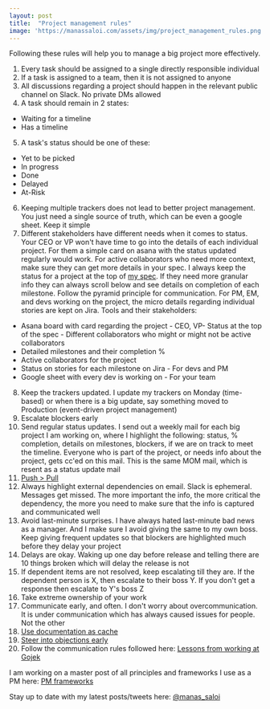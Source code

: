 ```yaml
---
layout: post
title:  "Project management rules"
image: 'https://manassaloi.com/assets/img/project_management_rules.png'
---
```


Following these rules will help you to manage a big project more effectively.

1. Every task should be assigned to a single directly responsible individual 
2. If a task is assigned to a team, then it is not assigned to anyone
3. All discussions regarding a project should happen in the relevant public channel on Slack. No private DMs allowed
4. A task should remain in 2 states:
 - Waiting for a timeline
 - Has a timeline
5. A task's status should be one of these:
 - Yet to be picked
 - In progress
 - Done
 - Delayed
 - At-Risk
6. Keeping multiple trackers does not lead to better project management. You just need a single source of truth, which can be even a google sheet. Keep it simple
7. Different stakeholders have different needs when it comes to status. Your CEO or VP won't have time to go into the details of each individual project. For them a simple card on asana with the status updated regularly would work. For active collaborators who need more context, make sure they can get more details in your spec. I always keep the status for a project at the top of [my spec](https://docs.google.com/document/d/1sUX-sm5qZ474PCQQUpvdi3lvvmWPluqHOyfXz3xKL2M/edit). If they need more granular info they can always scroll below and see details on completion of each milestone. Follow the pyramid principle for communication. For PM, EM, and devs working on the project, the micro details regarding individual stories are kept on Jira. Tools and their stakeholders:
 - Asana board with card regarding the project - CEO, VP- Status at the top of the spec - Different collaborators who might or might not be active collaborators
 - Detailed milestones and their completion %
 - Active collaborators for the project
 - Status on stories for each milestone on Jira - For devs and PM
 - Google sheet with every dev is working on - For your team 
8. Keep the trackers updated. I update my trackers on Monday (time-based) or when there is a big update, say something moved to Production (event-driven project management)
9. Escalate blockers early
10. Send regular status updates. I send out a weekly mail for each big project I am working on, where I highlight the following: status, % completion, details on milestones, blockers, if we are on track to meet the timeline. Everyone who is part of the project, or needs info about the project, gets cc'ed on this mail. This is the same MOM mail, which is resent as a status update mail
11. [Push > Pull](https://manassaloi.com/2020/04/21/push-pull.html)
12. Always highlight external dependencies on email. Slack is ephemeral. Messages get missed. The more important the info, the more critical the dependency, the more you need to make sure that the info is captured and communicated well
13. Avoid last-minute surprises. I have always hated last-minute bad news as a manager. And I make sure I avoid giving the same to my own boss. Keep giving frequent updates so that blockers are highlighted much before they delay your project
14. Delays are okay. Waking up one day before release and telling there are 10 things broken which will delay the release is not
15. If dependent items are not resolved, keep escalating till they are. If the dependent person is X, then escalate to their boss Y. If you don't get a response then escalate to Y's boss Z
16. Take extreme ownership of your work
17. Communicate early, and often. I don't worry about overcommunication. It is under communication which has always caused issues for people. Not the other
18. [Use documentation as cache](https://manassaloi.com/2020/04/19/documentation-cache.html)
19. [Steer into objections early](https://manassaloi.com/2020/02/22/steer-into-objection.html)
20. Follow the communication rules followed here: [Lessons from working at Gojek](https://manassaloi.com/2019/08/11/20-lessons-gojek.html)

I am working on a master post of all principles and frameworks I use as a PM here: [PM frameworks](https://manassaloi.com/2020/03/05/pm-frameworks.html)

Stay up to date with my latest posts/tweets here: [@manas_saloi](http://twitter.com/manas_saloi)
